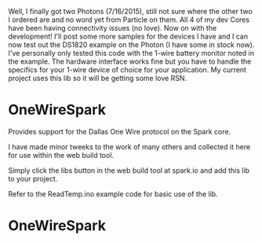 Well, I finally got two Photons (7/16/2015), still not sure where the other two I ordered are and no word yet from Particle on them. All 4 of my dev Cores have been having connectivity issues (no love). Now on with the development! I'll post some more samples for the devices I have and I can now test out the DS1820 example on the Photon (I have some in stock now). I've personally only tested this code with the 1-wire battery monitor noted in the example. The hardware interface works fine but you have to handle the specifics for your 1-wire device of choice for your application. My current project uses this lib so it will be getting some love RSN.


OneWireSpark
============

Provides support for the Dallas One Wire protocol on the Spark core.

I have made minor tweeks to the work of many others and collected it
here for use within the web build tool.

Simply click the libs button in the web build tool at spark.io
and add this lib to your project.

Refer to the ReadTemp.ino example code for basic use of the lib.
# OneWireSpark
